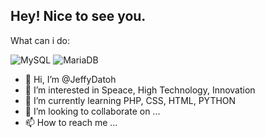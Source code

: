## Hey! Nice to see you.

What can i do:

<p>
  <img alt="MySQL" src="https://img.shields.io/badge/mysql-%2300f.svg?style=for-the-badge&logo=mysql&logoColor=white" />
  <img alt="MariaDB" src="https://img.shields.io/badge/MariaDB-003545?style=for-the-badge&logo=mariadb&logoColor=white" /> 

</p>



- 👋 Hi, I’m @JeffyDatoh
- 👀 I’m interested in Speace, High Technology, Innovation
- 🌱 I’m currently learning PHP, CSS, HTML, PYTHON
- 💞️ I’m looking to collaborate on ...
- 📫 How to reach me ...

<!---
JeffyDatoh/JeffyDatoh is a ✨ special ✨ repository because its `README.md` (this file) appears on your GitHub profile.
You can click the Preview link to take a look at your changes.
--->
